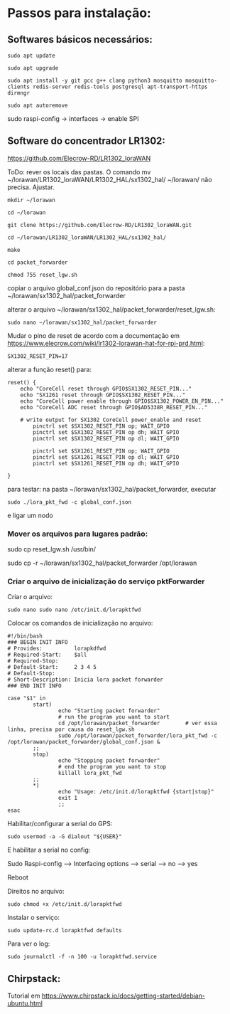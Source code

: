 # Passos para instalação:

## Softwares básicos necessários:
```
sudo apt update

sudo apt upgrade

sudo apt install -y git gcc g++ clang python3 mosquitto mosquitto-clients redis-server redis-tools postgresql apt-transport-https dirmngr

sudo apt autoremove
```

sudo raspi-config -> interfaces -> enable SPI

## Software do concentrador LR1302: 

https://github.com/Elecrow-RD/LR1302_loraWAN

ToDo: rever os locais das pastas. O comando mv ~/lorawan/LR1302_loraWAN/LR1302_HAL/sx1302_hal/ ~/lorawan/ não precisa. Ajustar.

```
mkdir ~/lorawan

cd ~/lorawan

git clone https://github.com/Elecrow-RD/LR1302_loraWAN.git

cd ~/lorawan/LR1302_loraWAN/LR1302_HAL/sx1302_hal/

make

cd packet_forwarder

chmod 755 reset_lgw.sh 
```

copiar o arquivo global_conf.json do repositório para a pasta ~/lorawan/sx1302_hal/packet_forwarder

alterar o arquivo ~/lorawan/sx1302_hal/packet_forwarder/reset_lgw.sh:

```
sudo nano ~/lorawan/sx1302_hal/packet_forwarder
```

Mudar o pino de reset de acordo com a documentação em https://www.elecrow.com/wiki/lr1302-lorawan-hat-for-rpi-prd.html:

```
SX1302_RESET_PIN=17
```

alterar a função reset() para:

```
reset() {
    echo "CoreCell reset through GPIO$SX1302_RESET_PIN..."
    echo "SX1261 reset through GPIO$SX1302_RESET_PIN..."
    echo "CoreCell power enable through GPIO$SX1302_POWER_EN_PIN..."
    echo "CoreCell ADC reset through GPIO$AD5338R_RESET_PIN..."

    # write output for SX1302 CoreCell power_enable and reset
        pinctrl set $SX1302_RESET_PIN op; WAIT_GPIO
        pinctrl set $SX1302_RESET_PIN op dh; WAIT_GPIO
        pinctrl set $SX1302_RESET_PIN op dl; WAIT_GPIO

        pinctrl set $SX1261_RESET_PIN op; WAIT_GPIO
        pinctrl set $SX1261_RESET_PIN op dl; WAIT_GPIO
        pinctrl set $SX1261_RESET_PIN op dh; WAIT_GPIO

}
```

para testar: na pasta ~/lorawan/sx1302_hal/packet_forwarder, executar

```
sudo ./lora_pkt_fwd -c global_conf.json 
```
e ligar um nodo

### Mover os arquivos para lugares padrão:

sudo cp reset_lgw.sh /usr/bin/

sudo cp -r ~/lorawan/sx1302_hal/packet_forwarder /opt/lorawan

### Criar o arquivo de inicialização do serviço pktForwarder

Criar o arquivo:

```
sudo nano sudo nano /etc/init.d/lorapktfwd
```

Colocar os comandos de inicialização no arquivo:

```
#!/bin/bash
### BEGIN INIT INFO
# Provides:          lorapkdfwd
# Required-Start:    $all
# Required-Stop:
# Default-Start:     2 3 4 5
# Default-Stop:
# Short-Description: Inicia lora packet forwarder
### END INIT INFO

case "$1" in
        start)
                echo "Starting packet forwarder"
                # run the program you want to start
                cd /opt/lorawan/packet_forwarder        # ver essa linha, precisa por causa do reset_lgw.sh
                sudo /opt/lorawan/packet_forwarder/lora_pkt_fwd -c /opt/lorawan/packet_forwarder/global_conf.json &
        ;;
        stop)
                echo "Stopping packet forwarder"
                # end the program you want to stop
                killall lora_pkt_fwd
        ;;
        *)
                echo "Usage: /etc/init.d/lorapktfwd {start|stop}"
                exit 1
                ;;
esac
```

Habilitar/configurar a serial do GPS:

```
sudo usermod -a -G dialout "${USER}"
```

E habilitar a serial no config:

Sudo Raspi-config —> Interfacing options —> serial —> no —> yes

Reboot



Direitos no arquivo:

```
sudo chmod +x /etc/init.d/lorapktfwd
```

Instalar o serviço:

```
sudo update-rc.d lorapktfwd defaults
```

Para ver o log:

```
sudo journalctl -f -n 100 -u lorapktfwd.service
```


## Chirpstack:

Tutorial em https://www.chirpstack.io/docs/getting-started/debian-ubuntu.html




